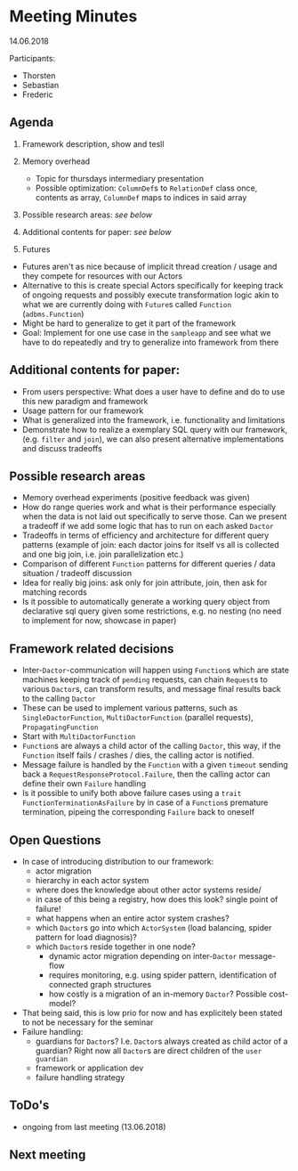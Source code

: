 # Meeting Minutes

14.06.2018

Participants:

- Thorsten
- Sebastian
- Frederic

## Agenda

1. Framework description, show and tesll

2. Memory overhead

    - Topic for thursdays intermediary presentation
    - Possible optimization: `ColumnDef`s to `RelationDef` class once, contents as array, `ColumnDef` maps to indices in said array

3. Possible research areas: *see below*

4. Additional contents for paper: *see below*

5. Futures

- Futures aren't as nice because of implicit thread creation / usage and they compete for resources with our Actors
- Alternative to this is create special Actors specifically for keeping track of ongoing requests and possibly execute transformation logic akin to what we are currently doing with `Future`s called `Function` (`adbms.Function`)
- Might be hard to generalize to get it part of the framework
- Goal: Implement for one use case in the `sampleapp` and see what we have to do repeatedly and try to generalize into framework from there

## Additional contents for paper:

- From users perspective: What does a user have to define and do to use this new paradigm and framework
- Usage pattern for our framework
- What is generalized into the framework, i.e. functionality and limitations
- Demonstrate how to realize a exemplary SQL query with our framework, (e.g. `filter` and `join`), we can also present alternative implementations and discuss tradeoffs

## Possible research areas

- Memory overhead experiments (positive feedback was given)
- How do range queries work and what is their performance especially when the data is not laid out specifically to serve those. Can we present a tradeoff if we add some logic that has to run on each asked `Dactor`
- Tradeoffs in terms of efficiency and architecture for different query patterns (example of join: each dactor joins for itself vs all is collected and one big join, i.e. join parallelization etc.)
- Comparison of different `Function` patterns for different queries / data situation / tradeoff discussion
- Idea for really big joins: ask only for join attribute, join, then ask for matching records
- Is it possible to automatically generate a working query object from declarative sql query given some restrictions, e.g. no nesting (no need to implement for now, showcase in paper)

## Framework related decisions

- Inter-`Dactor`-communication will happen using `Function`s which are state machines keeping track of `pending` requests, can chain `Request`s to various `Dactor`s, can transform results, and message final results back to the calling `Dactor`
- These can be used to implement various patterns, such as `SingleDactorFunction`, `MultiDactorFunction` (parallel requests), `PropagatingFunction`
- Start with `MultiDactorFunction`
- `Function`s are always a child actor of the calling `Dactor`, this way, if the `Function` itself fails / crashes / dies, the calling actor is notified.
- Message failure is handled by the `Function` with a given `timeout` sending back a `RequestResponseProtocol.Failure`, then the calling actor can define their own `Failure` handling
- Is it possible to unify both above failure cases using a `trait` `FunctionTerminationAsFailure` by in case of a `Function`s premature termination, pipeing the corresponding `Failure` back to oneself

## Open Questions

- In case of introducing distribution to our framework:
    - actor migration
    - hierarchy in each actor system
    - where does the knowledge about other actor systems reside/
    - in case of this being a registry, how does this look? single point of failure!
    - what happens when an entire actor system crashes?
    - which `Dactor`s go into which `ActorSystem` (load balancing, spider pattern for load diagnosis)?
    - which `Dactor`s reside together in one node?
        - dynamic actor migration depending on inter-`Dactor` message-flow
        - requires monitoring, e.g. using spider pattern, identification of connected graph structures
        - how costly is a migration of an in-memory `Dactor`? Possible cost-model?
- That being said, this is low prio for now and has explicitely been stated to not be necessary for the seminar
- Failure handling:
    - guardians for `Dactor`s? I.e. `Dactor`s always created as child actor of a guardian? Right now all `Dactor`s are direct children of the `user guardian`
    - framework or application dev
    - failure handling strategy

## ToDo's

- ongoing from last meeting (13.06.2018)

## Next meeting
